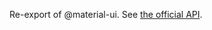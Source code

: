 Re-export of @material-ui. See [the official API](https://mui.com/material-ui/api/accordion-actions/).
